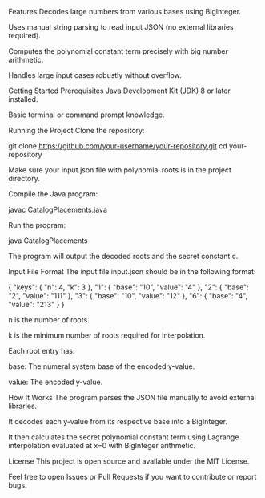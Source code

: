 
Features
Decodes large numbers from various bases using BigInteger.

Uses manual string parsing to read input JSON (no external libraries required).

Computes the polynomial constant term precisely with big number arithmetic.

Handles large input cases robustly without overflow.

Getting Started
Prerequisites
Java Development Kit (JDK) 8 or later installed.

Basic terminal or command prompt knowledge.

Running the Project
Clone the repository:

git clone https://github.com/your-username/your-repository.git
cd your-repository

Make sure your input.json file with polynomial roots is in the project directory.

Compile the Java program:

javac CatalogPlacements.java

Run the program:

java CatalogPlacements

The program will output the decoded roots and the secret constant c.

Input File Format
The input file input.json should be in the following format:

{
  "keys": {
    "n": 4,
    "k": 3
  },
  "1": {
    "base": "10",
    "value": "4"
  },
  "2": {
    "base": "2",
    "value": "111"
  },
  "3": {
    "base": "10",
    "value": "12"
  },
  "6": {
    "base": "4",
    "value": "213"
  }
}

n is the number of roots.

k is the minimum number of roots required for interpolation.

Each root entry has:

base: The numeral system base of the encoded y-value.

value: The encoded y-value.

How It Works
The program parses the JSON file manually to avoid external libraries.

It decodes each y-value from its respective base into a BigInteger.

It then calculates the secret polynomial constant term using Lagrange interpolation evaluated at x=0 with BigInteger arithmetic.

License
This project is open source and available under the MIT License.

Feel free to open Issues or Pull Requests if you want to contribute or report bugs.
